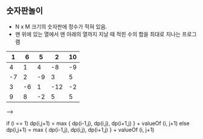 ## 숫자판놀이

- N x M 크기의 숫자판에 정수가 적혀 있음.
- 맨 위에 있는 열에서 맨 아래의 열까지 지날 때 적힌 수의 합을 최대로 지나는 프로그램

| 1 | 6 | 5 | 2 | 10 |
| - | - | - | - | - |
| 4 | 1 | 4 | -8 | -9 |
| -7 | 2 | -9 | 3 | 5 |
| 3 | -6 | 1 | -12 | -2 |
| 9 | 8 | -2 | 5 | 5 |


-->

if (i == 1)
  dp(i,j+1) = max { dp(i-1,j), dp(i,j), dp(i+1,j) } + valueOf (i, j+1)
else
  dp(i,j+1) = max { dp(i-1,j), dp(i,j), dp(i+1,j) } + valueOf (i, j+1)
